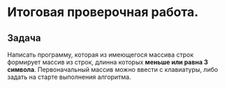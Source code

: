 # Итоговая проверочная работа.

## Задача
 Написать программу, которая из имеющегося массива строк формирует массив из строк, длинна которых **меньше или равна 3 символа**. Первоначальный массив можно ввести с клавиатуры, либо задать на старте выполнения алгоритма. 
